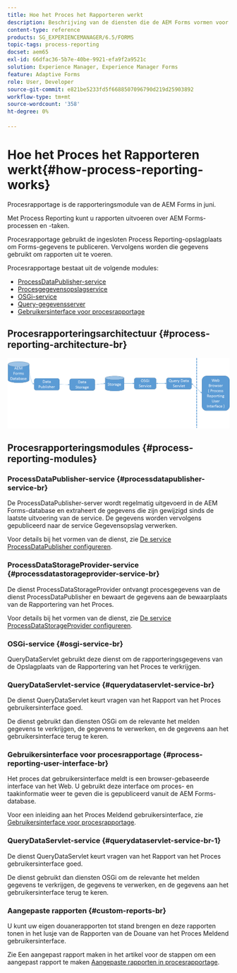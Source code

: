 ```yaml
---
title: Hoe het Proces het Rapporteren werkt
description: Beschrijving van de diensten die de AEM Forms vormen voor JEE Process Reporting en een inleiding op de Process Reporting UI
content-type: reference
products: SG_EXPERIENCEMANAGER/6.5/FORMS
topic-tags: process-reporting
docset: aem65
exl-id: 66dfac36-5b7e-40be-9921-efa9f2a9521c
solution: Experience Manager, Experience Manager Forms
feature: Adaptive Forms
role: User, Developer
source-git-commit: e821be5233fd5f6688507096790d219d25903892
workflow-type: tm+mt
source-wordcount: '358'
ht-degree: 0%

---
```


# Hoe het Proces het Rapporteren werkt{#how-process-reporting-works}

Procesrapportage is de rapporteringsmodule van de AEM Forms in juni.

Met Process Reporting kunt u rapporten uitvoeren over AEM Forms-processen en -taken.

Procesrapportage gebruikt de ingesloten Process Reporting-opslagplaats om Forms-gegevens te publiceren. Vervolgens worden die gegevens gebruikt om rapporten uit te voeren.

Procesrapportage bestaat uit de volgende modules:

* [ProcessDataPublisher-service](#processdatapublisher-service-br-p)
* [Procesgegevensopslagservice](#processdatastorageprovider-service-br-p)
* [OSGi-service](#osgi-service-br-p)
* [Query-gegevensserver](#querydataservlet-service-br-p)
* [Gebruikersinterface voor procesrapportage](#process-reporting-user-interface-br-p)

## Procesrapporteringsarchitectuur {#process-reporting-architecture-br}

![procesrapporteringsarchitectuur](assets/processreportingarchitecture.png)

## Procesrapporteringsmodules {#process-reporting-modules}

### ProcessDataPublisher-service {#processdatapublisher-service-br}

De ProcessDataPublisher-server wordt regelmatig uitgevoerd in de AEM Forms-database en extraheert de gegevens die zijn gewijzigd sinds de laatste uitvoering van de service. De gegevens worden vervolgens gepubliceerd naar de service Gegevensopslag verwerken.

Voor details bij het vormen van de dienst, zie [De service ProcessDataPublisher configureren](/help/forms/using/process-reporting/install-start-process-reporting.md#p-reportconfiguration-service-p).

### ProcessDataStorageProvider-service {#processdatastorageprovider-service-br}

De dienst ProcessDataStorageProvider ontvangt procesgegevens van de dienst ProcessDataPublisher en bewaart de gegevens aan de bewaarplaats van de Rapportering van het Proces.

Voor details bij het vormen van de dienst, zie [De service ProcessDataStorageProvider configureren](/help/forms/using/process-reporting/install-start-process-reporting.md#p-to-configure-the-process-reporting-repository-locations-p).

### OSGi-service {#osgi-service-br}

QueryDataServlet gebruikt deze dienst om de rapporteringsgegevens van de Opslagplaats van de Rapportering van het Proces te verkrijgen.

### QueryDataServlet-service {#querydataservlet-service-br}

De dienst QueryDataServlet keurt vragen van het Rapport van het Proces gebruikersinterface goed.

De dienst gebruikt dan diensten OSGi om de relevante het melden gegevens te verkrijgen, de gegevens te verwerken, en de gegevens aan het gebruikersinterface terug te keren.

### Gebruikersinterface voor procesrapportage {#process-reporting-user-interface-br}

Het proces dat gebruikersinterface meldt is een browser-gebaseerde interface van het Web. U gebruikt deze interface om proces- en taakinformatie weer te geven die is gepubliceerd vanuit de AEM Forms-database.

Voor een inleiding aan het Proces Meldend gebruikersinterface, zie [Gebruikersinterface voor procesrapportage](/help/forms/using/process-reporting/introduction-process-reporting.md).

### QueryDataServlet-service {#querydataservlet-service-br-1}

De dienst QueryDataServlet keurt vragen van het Rapport van het Proces gebruikersinterface goed.

De dienst gebruikt dan diensten OSGi om de relevante het melden gegevens te verkrijgen, de gegevens te verwerken, en de gegevens aan het gebruikersinterface terug te keren.

### Aangepaste rapporten {#custom-reports-br}

U kunt uw eigen douanerapporten tot stand brengen en deze rapporten tonen in het lusje van de Rapporten van de Douane van het Proces Meldend gebruikersinterface.

Zie Een aangepast rapport maken in het artikel voor de stappen om een aangepast rapport te maken [Aangepaste rapporten in procesrapportage](/help/forms/using/process-reporting/process-reporting-custom-reports.md).
